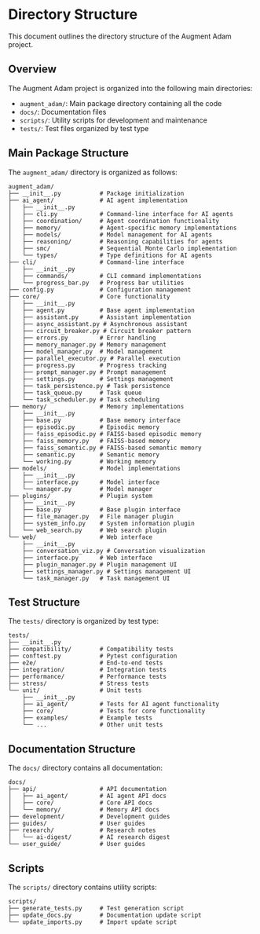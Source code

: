 # Directory Structure

This document outlines the directory structure of the Augment Adam project.

## Overview

The Augment Adam project is organized into the following main directories:

- `augment_adam/`: Main package directory containing all the code
- `docs/`: Documentation files
- `scripts/`: Utility scripts for development and maintenance
- `tests/`: Test files organized by test type

## Main Package Structure

The `augment_adam/` directory is organized as follows:

```
augment_adam/
├── __init__.py           # Package initialization
├── ai_agent/             # AI agent implementation
│   ├── __init__.py
│   ├── cli.py            # Command-line interface for AI agents
│   ├── coordination/     # Agent coordination functionality
│   ├── memory/           # Agent-specific memory implementations
│   ├── models/           # Model management for AI agents
│   ├── reasoning/        # Reasoning capabilities for agents
│   ├── smc/              # Sequential Monte Carlo implementation
│   └── types/            # Type definitions for AI agents
├── cli/                  # Command-line interface
│   ├── __init__.py
│   ├── commands/         # CLI command implementations
│   └── progress_bar.py   # Progress bar utilities
├── config.py             # Configuration management
├── core/                 # Core functionality
│   ├── __init__.py
│   ├── agent.py          # Base agent implementation
│   ├── assistant.py      # Assistant implementation
│   ├── async_assistant.py # Asynchronous assistant
│   ├── circuit_breaker.py # Circuit breaker pattern
│   ├── errors.py         # Error handling
│   ├── memory_manager.py # Memory management
│   ├── model_manager.py  # Model management
│   ├── parallel_executor.py # Parallel execution
│   ├── progress.py       # Progress tracking
│   ├── prompt_manager.py # Prompt management
│   ├── settings.py       # Settings management
│   ├── task_persistence.py # Task persistence
│   ├── task_queue.py     # Task queue
│   └── task_scheduler.py # Task scheduling
├── memory/               # Memory implementations
│   ├── __init__.py
│   ├── base.py           # Base memory interface
│   ├── episodic.py       # Episodic memory
│   ├── faiss_episodic.py # FAISS-based episodic memory
│   ├── faiss_memory.py   # FAISS-based memory
│   ├── faiss_semantic.py # FAISS-based semantic memory
│   ├── semantic.py       # Semantic memory
│   └── working.py        # Working memory
├── models/               # Model implementations
│   ├── __init__.py
│   ├── interface.py      # Model interface
│   └── manager.py        # Model manager
├── plugins/              # Plugin system
│   ├── __init__.py
│   ├── base.py           # Base plugin interface
│   ├── file_manager.py   # File manager plugin
│   ├── system_info.py    # System information plugin
│   └── web_search.py     # Web search plugin
└── web/                  # Web interface
    ├── __init__.py
    ├── conversation_viz.py # Conversation visualization
    ├── interface.py      # Web interface
    ├── plugin_manager.py # Plugin management UI
    ├── settings_manager.py # Settings management UI
    └── task_manager.py   # Task management UI
```

## Test Structure

The `tests/` directory is organized by test type:

```
tests/
├── __init__.py
├── compatibility/        # Compatibility tests
├── conftest.py           # Pytest configuration
├── e2e/                  # End-to-end tests
├── integration/          # Integration tests
├── performance/          # Performance tests
├── stress/               # Stress tests
└── unit/                 # Unit tests
    ├── __init__.py
    ├── ai_agent/         # Tests for AI agent functionality
    ├── core/             # Tests for core functionality
    ├── examples/         # Example tests
    └── ...               # Other unit tests
```

## Documentation Structure

The `docs/` directory contains all documentation:

```
docs/
├── api/                  # API documentation
│   ├── ai_agent/         # AI agent API docs
│   ├── core/             # Core API docs
│   └── memory/           # Memory API docs
├── development/          # Development guides
├── guides/               # User guides
├── research/             # Research notes
│   └── ai-digest/        # AI research digest
└── user_guide/           # User guides
```

## Scripts

The `scripts/` directory contains utility scripts:

```
scripts/
├── generate_tests.py     # Test generation script
├── update_docs.py        # Documentation update script
└── update_imports.py     # Import update script
```
